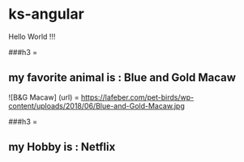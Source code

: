 # ks-angular
Hello World !!!

###h3 = <h2>my favorite animal is :  Blue and Gold Macaw</h2>
![B&G Macaw] (url) = https://lafeber.com/pet-birds/wp-content/uploads/2018/06/Blue-and-Gold-Macaw.jpg


###h3 = <h2>my Hobby is :  Netflix </h2>


